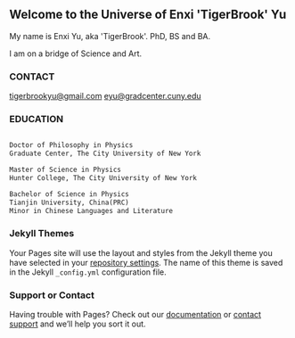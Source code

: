 ## Welcome to the Universe of Enxi 'TigerBrook' Yu

My name is Enxi Yu, aka 'TigerBrook'. PhD, BS and BA.

I am on a bridge of Science and Art.

### CONTACT

tigerbrookyu@gmail.com
eyu@gradcenter.cuny.edu

### EDUCATION

```markdown

Doctor of Philosophy in Physics 
Graduate Center, The City University of New York                                                08/2014 – 06/2020

Master of Science in Physics
Hunter College, The City University of New York                                                  01/2017 - 05/2018

Bachelor of Science in Physics
Tianjin University, China(PRC)                                                                               09/2010 - 06/2014
Minor in Chinese Languages and Literature

```

### Jekyll Themes

Your Pages site will use the layout and styles from the Jekyll theme you have selected in your [repository settings](https://github.com/TigerBrook/tigerbrook.github.io/settings/pages). The name of this theme is saved in the Jekyll `_config.yml` configuration file.

### Support or Contact

Having trouble with Pages? Check out our [documentation](https://docs.github.com/categories/github-pages-basics/) or [contact support](https://support.github.com/contact) and we’ll help you sort it out.
